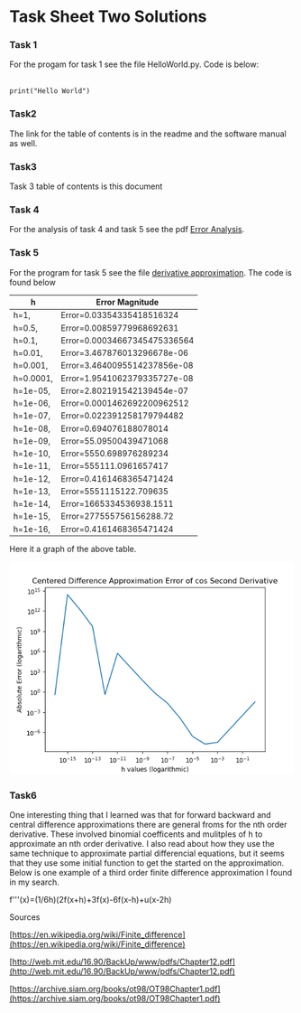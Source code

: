 # Task Sheet Two Solutions

### Task 1

For the progam for task 1 see the file HelloWorld.py. Code is below:

```

print("Hello World")

```


### Task2

The link for the table of contents is in the readme and the software manual as well.

### Task3

Task 3 table of contents is this document

### Task 4

For the analysis of task 4 and task 5 see the pdf [Error Analysis](Error_Analysis.pdf).

### Task 5
For the program for task 5 see the file [derivative approximation](derivative_approximation.py). The code is found below


| h        | Error Magnitude |
|---------|------------------------------|
| h=1,      | Error=0.03354335418516324 |
| h=0.5,    | Error=0.00859779968692631 |
| h=0.1,    | Error=0.00034667345475336564 |
| h=0.01,   | Error=3.467876013296678e-06 |
| h=0.001,  | Error=3.4640095514237856e-08 |
| h=0.0001, | Error=1.9541062379335727e-08 |
| h=1e-05,  | Error=2.802191542139454e-07 |
| h=1e-06,  | Error=0.0001462692200962512 |
| h=1e-07,  | Error=0.022391258179794482 |
| h=1e-08,  | Error=0.694076188078014 |
| h=1e-09,  | Error=55.09500439471068 |
| h=1e-10,  | Error=5550.698976289234 |
| h=1e-11,  | Error=555111.0961657417 |
| h=1e-12,  | Error=0.4161468365471424 |
| h=1e-13,  | Error=5551115122.709635 |
| h=1e-14,  | Error=1665334536938.1511 |
| h=1e-15,  | Error=277555756156288.72 |
| h=1e-16,  | Error=0.4161468365471424 |

Here it a graph of the above table.

![image](loglogdiff.png)

### Task6
One interesting thing that I learned was that for forward backward and central difference approximations there are general froms for the nth order derivative. These involved binomial coefficents and mulitples of h to approximate an nth order derivative. I also read about how they use the same technique to approximate partial differencial equations, but it seems that they use some initial function to get the started on the approximation. Below is one example of a third order finite difference approximation I found in my search.

f'''(x)=(1/6h)(2f(x+h)+3f(x)-6f(x-h)+u(x-2h)

Sources

[https://en.wikipedia.org/wiki/Finite_difference](https://en.wikipedia.org/wiki/Finite_difference)

[http://web.mit.edu/16.90/BackUp/www/pdfs/Chapter12.pdf](http://web.mit.edu/16.90/BackUp/www/pdfs/Chapter12.pdf)

[https://archive.siam.org/books/ot98/OT98Chapter1.pdf](https://archive.siam.org/books/ot98/OT98Chapter1.pdf)
